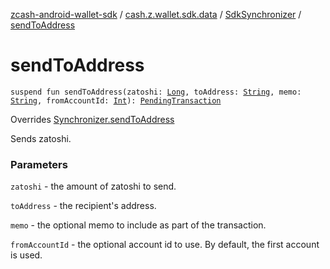 [zcash-android-wallet-sdk](../../index.md) / [cash.z.wallet.sdk.data](../index.md) / [SdkSynchronizer](index.md) / [sendToAddress](./send-to-address.md)

# sendToAddress

`suspend fun sendToAddress(zatoshi: `[`Long`](https://kotlinlang.org/api/latest/jvm/stdlib/kotlin/-long/index.html)`, toAddress: `[`String`](https://kotlinlang.org/api/latest/jvm/stdlib/kotlin/-string/index.html)`, memo: `[`String`](https://kotlinlang.org/api/latest/jvm/stdlib/kotlin/-string/index.html)`, fromAccountId: `[`Int`](https://kotlinlang.org/api/latest/jvm/stdlib/kotlin/-int/index.html)`): `[`PendingTransaction`](../../cash.z.wallet.sdk.entity/-pending-transaction/index.md)

Overrides [Synchronizer.sendToAddress](../-synchronizer/send-to-address.md)

Sends zatoshi.

### Parameters

`zatoshi` - the amount of zatoshi to send.

`toAddress` - the recipient's address.

`memo` - the optional memo to include as part of the transaction.

`fromAccountId` - the optional account id to use. By default, the first account is used.
